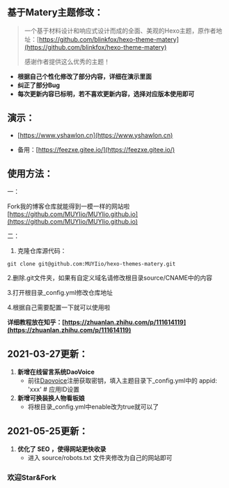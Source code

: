 ## 基于Matery主题修改：

> 一个基于材料设计和响应式设计而成的全面、美观的Hexo主题，原作者地址：[https://github.com/blinkfox/hexo-theme-matery](https://github.com/blinkfox/hexo-theme-matery)
>
> 感谢作者提供这么优秀的主题！

- **根据自己个性化修改了部分内容，详细在演示里面**
- **纠正了部分Bug**
- **每次更新内容已标明，若不喜欢更新内容，选择对应版本使用即可**



## 演示：

- [https://www.yshawlon.cn](https://www.yshawlon.cn)

- 备用：[https://feezxe.gitee.io/](https://feezxe.gitee.io/)

## 使用方法：

一：

Fork我的博客仓库就能得到一模一样的网站啦[https://github.com/MUYIio/MUYIio.github.io](https://github.com/MUYIio/MUYIio.github.io)

二：

1. 克隆仓库源代码：

```
git clone git@github.com:MUYIio/hexo-themes-matery.git
```

   2.删除.git文件夹，如果有自定义域名请修改根目录source/CNAME中的内容

   3.打开根目录_config.yml修改仓库地址

   4.根据自己需要配置一下就可以使用啦

**详细教程放在知乎：[https://zhuanlan.zhihu.com/p/111614119](https://zhuanlan.zhihu.com/p/111614119)**



## 2021-03-27更新：

1. **新增在线留言系统DaoVoice**
   - 前往[Daovoice](http://dashboard.daovoice.io/)注册获取密钥，填入主题目录下_config.yml中的 appid: 'xxx' # 应用ID设置
2. **新增可换装换人物看板娘**
   - 将根目录_config.yml中enable改为true就可以了

## 2021-05-25更新：

1. **优化了 SEO ，使得网站更快收录**
   - 进入 source/robots.txt 文件夹修改为自己的网站即可 

### 欢迎Star&Fork

